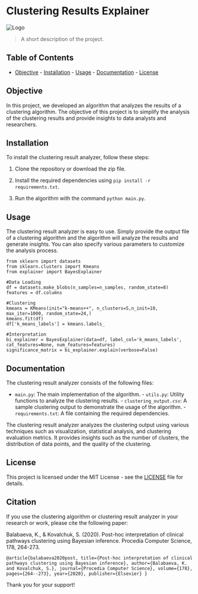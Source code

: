 # Clustering Results Explainer

![Logo](logo.png)

> A short description of the project.

## Table of Contents

- [Objective](#objective) - [Installation](#installation) - [Usage](#usage) - [Documentation](#documentation) - [License](#license)

## Objective

In this project, we developed an algorithm that analyzes the results of a clustering algorithm. The objective of this project is to simplify the analysis of the clustering results and provide insights to data analysts and researchers.

## Installation

To install the clustering result analyzer, follow these steps:

1. Clone the repository or download the zip file. 

2. Install the required dependencies using `pip install -r requirements.txt`. 

3. Run the algorithm with the command `python main.py`.

## Usage

The clustering result analyzer is easy to use. Simply provide the output file of a clustering algorithm and the algorithm will analyze the results and generate insights. You can also specify various parameters to customize the analysis process.

```
from sklearn import datasets
from sklearn.clusters import Kmeans
from explainer import BayesExplainer

#Data Loading
df = datasets.make_blobs(n_samples=n_samples, random_state=8)
features = df.columns

#Clustering
kmeans = KMeans(init="k-means++", n_clusters=5,n_init=10, max_iter=1000, random_state=24,)
kmeans.fit(df)
df['k_means_labels'] = kmeans.labels_

#Interpretation
bi_explainer = BayesExplainer(data=df, label_col='k_means_labels', cat_features=None, num_features=features)
significance_matrix = bi_explainer.explain(verbose=False)

```

## Documentation

The clustering result analyzer consists of the following files:

- `main.py`: The main implementation of the algorithm. - `utils.py`: Utility functions to analyze the clustering results. - `clustering_output.csv`: A sample clustering output to demonstrate the usage of the algorithm. - `requirements.txt`: A file containing the required dependencies.

The clustering result analyzer analyzes the clustering output using various techniques such as visualization, statistical analysis, and clustering evaluation metrics. It provides insights such as the number of clusters, the distribution of data points, and the quality of the clustering.

## License

This project is licensed under the MIT License - see the [LICENSE](LICENSE) file for details.

## Citation

If you use the clustering algorithm or clustering result analyzer in your research or work, please cite the following paper:

Balabaeva, K., & Kovalchuk, S. (2020). Post-hoc interpretation of clinical pathways clustering using Bayesian inference. Procedia Computer Science, 178, 264-273.

``` @article{balabaeva2020post, title={Post-hoc interpretation of clinical pathways clustering using Bayesian inference}, author={Balabaeva, K. and Kovalchuk, S.}, journal={Procedia Computer Science}, volume={178}, pages={264--273}, year={2020}, publisher={Elsevier} } ```

Thank you for your support!
